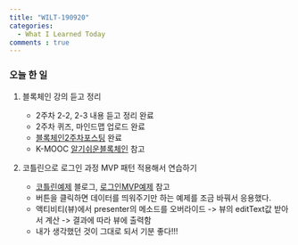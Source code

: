 ```yaml
---
title: "WILT-190920"
categories:
  - What I Learned Today
comments : true
---
```


### 오늘 한 일

1. 블록체인 강의 듣고 정리
    - 2주차 2-2, 2-3 내용 듣고 정리 완료
    - 2주차 퀴즈, 마인드맵 업로드 완료
    - [블록체인2주차포스팅] 완료
    - K-MOOC [알기쉬운블록체인] 참고

2. 코틀린으로 로그인 과정 MVP 패턴 적용해서 연습하기 
    - [코틀린예제] 블로그, [로그인MVP예제] 참고
    - 버튼을 클릭하면 데이터를 띄워주기만 하는 예제를 조금 바꿔서 응용했다.
    - 액티비티(뷰)에서 presenter의 메소드를 오버라이드 -> 뷰의 editText값 받아서 계산 -> 결과에 따라 뷰에 출력함
    - 내가 생각했던 것이 그대로 되서 기분 좋다!!!




[알기쉬운블록체인]: http://www.kmooc.kr/courses/course-v1:SJCU+SJCU01+2019_2/course/
[코틀린예제]: https://medium.com/@dlgksah/mvp-kotlin-example-2de93add4c82
[로그인MVP예제]: https://riptutorial.com/android/example/29784/simple-login-example-in-mvp
[블록체인2주차포스팅]: https://yesollee421.github.io/blockchain/%EB%B8%94%EB%A1%9D%EC%B2%B4%EC%9D%B8/blockChain_2W/
